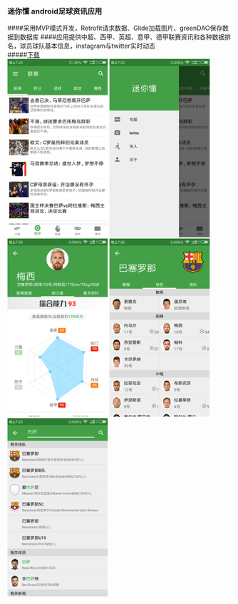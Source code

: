 
### 迷你懂 android足球资讯应用

####采用MVP模式开发，Retrofit请求数据、Glide加载图片、greenDAO保存数据到数据库
####应用提供中超、西甲、英超、意甲、德甲联赛资讯和各种数据排名，球员球队基本信息，instagram与twitter实时动态
<br/>
#####[下载](apk/com.msisuzney.minisoccer.apk)
<br/>
<img src="screenshot1.png" alt="screenshot1" height="400"  />
<img src="screenshot2.png" alt="screenshot2" height="400"   />
<img src="screenshot3.png" alt="screenshot3" height="400" />
<img src="screenshot4.png" alt="screenshot4" height="400"   />
<img src="screenshot5.png" alt="screenshot5" height="400"  />